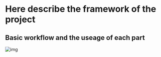 # Here describe the framework of the project

## Basic workflow and the useage of each part
![img](http://i.imgur.com/6skhqEN.png)
